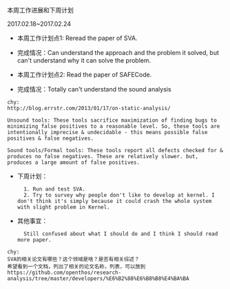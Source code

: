 本周工作进展和下周计划

2017.02.18~2017.02.24

- 本周工作计划点1: Reread the paper of SVA.

- 完成情况：Can understand the approach and the problem it solved, but can't understand why it can solve the problem. 

- 本周工作计划点2: Read the paper of SAFECode. 

- 完成情况：Totally can't understand the sound analysis
```
chy: 
http://blog.errstr.com/2013/01/17/on-static-analysis/   

Unsound tools: These tools sacrifice maximization of finding bugs to minimizing false positives to a reasonable level. So, these tools are intentionally imprecise & undecidable - this means possible false positives & false negatives.

Sound tools/Formal tools: These tools report all defects checked for & produces no false negatives. These are relatively slower. but, produces a large amount of false positives.
```


- 下周计划：

		1. Run and test SVA.
		2. Try to survey why people don't like to develop at kernel. I don't think it's simply because it could crash the whole system with slight problem in Kernel.


- 其他事宜：

		Still confused about what I should do and I think I should read more paper.

```
chy:
SVA的相关论文有哪些？这个领域是啥？是否有相关综述？
希望看到一个文档，列出了相关的论文名称，列表，可以放到
https://github.com/openthos/research-analysis/tree/master/developers/%E6%B2%88%E6%B8%B8%E4%BA%BA
```
